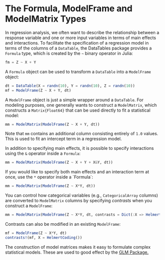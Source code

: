 # The Formula, ModelFrame and ModelMatrix Types

In regression analysis, we often want to describe the relationship between a response variable and one or more input variables in terms of main effects and interactions. To facilitate the specification of a regression model in terms of the columns of a `DataTable`, the DataTables package provides a `Formula` type, which is created by the `~` binary operator in Julia:

```julia
fm = Z ~ X + Y
```

A `Formula` object can be used to transform a `DataTable` into a `ModelFrame` object:

```julia
dt = DataTable(X = randn(10), Y = randn(10), Z = randn(10))
mf = ModelFrame(Z ~ X + Y, dt)
```

A `ModelFrame` object is just a simple wrapper around a `DataTable`. For modeling purposes, one generally wants to construct a `ModelMatrix`, which constructs a `Matrix{Float64}` that can be used directly to fit a statistical model:

```julia
mm = ModelMatrix(ModelFrame(Z ~ X + Y, dt))
```

Note that `mm` contains an additional column consisting entirely of `1.0` values. This is used to fit an intercept term in a regression model.

In addition to specifying main effects, it is possible to specify interactions using the `&` operator inside a `Formula`:

```julia
mm = ModelMatrix(ModelFrame(Z ~ X + Y + X&Y, dt))
```

If you would like to specify both main effects and an interaction term at once, use the `*` operator inside a \`Formula\`:

```julia
mm = ModelMatrix(ModelFrame(Z ~ X*Y, dt))
```

You can control how categorical variables (e.g., `CategoricalArray` columns) are converted to `ModelMatrix` columns by specifying _contrasts_ when you construct a `ModelFrame`:

```julia
mm = ModelMatrix(ModelFrame(Z ~ X*Y, dt, contrasts = Dict(:X => HelmertCoding())))
```

Contrasts can also be modified in an existing `ModelFrame`:

```julia
mf = ModelFrame(Z ~ X*Y, dt)
contrasts!(mf, X = HelmertCoding())
```

The construction of model matrices makes it easy to formulate complex statistical models. These are used to good effect by the [GLM Package.](https://github.com/JuliaStats/GLM.jl)

